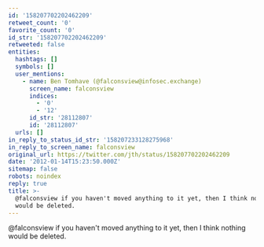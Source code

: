 ```yaml
---
id: '158207702202462209'
retweet_count: '0'
favorite_count: '0'
id_str: '158207702202462209'
retweeted: false
entities:
  hashtags: []
  symbols: []
  user_mentions:
    - name: Ben Tomhave (@falconsview@infosec.exchange)
      screen_name: falconsview
      indices:
        - '0'
        - '12'
      id_str: '28112807'
      id: '28112807'
  urls: []
in_reply_to_status_id_str: '158207233128275968'
in_reply_to_screen_name: falconsview
original_url: https://twitter.com/jth/status/158207702202462209
date: '2012-01-14T15:23:50.000Z'
sitemap: false
robots: noindex
reply: true
title: >-
  @falconsview if you haven't moved anything to it yet, then I think nothing
  would be deleted.
---
```


@falconsview if you haven't moved anything to it yet, then I think nothing would be deleted.